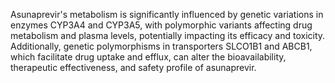 Asunaprevir's metabolism is significantly influenced by genetic variations in enzymes CYP3A4 and CYP3A5, with polymorphic variants affecting drug metabolism and plasma levels, potentially impacting its efficacy and toxicity. Additionally, genetic polymorphisms in transporters SLCO1B1 and ABCB1, which facilitate drug uptake and efflux, can alter the bioavailability, therapeutic effectiveness, and safety profile of asunaprevir.